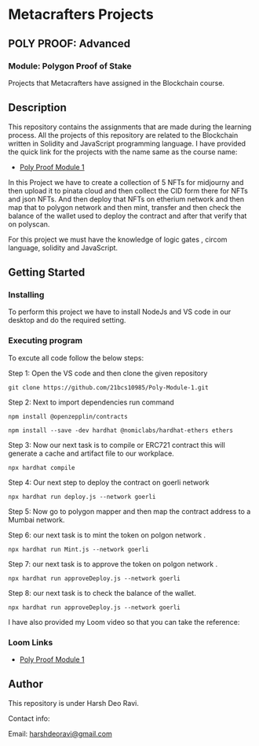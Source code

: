 
#  Metacrafters Projects  

## POLY PROOF: Advanced
### Module: Polygon Proof of Stake
Projects that Metacrafters have assigned in the Blockchain course.
## Description

This repository contains the assignments that are made during the learning process. All the projects of this repository are related to the Blockchain written in Solidity and JavaScript programming language. I have provided the quick link for the projects with the name same as the course name:

* [Poly Proof Module 1](https://github.com/21bcs10985/Poly-Proof-Module-one)

In this Project we have to create a collection of 5 NFTs for midjourny and then upload it to pinata cloud and then collect the CID form  there for NFTs and json NFTs. And then deploy that NFTs on etherium network and then map that to polygon network and then mint, transfer and then check the balance of the wallet used to deploy the contract and after that verify that on polyscan.  

For this project we must have the knowledge of logic gates , circom language, solidity and JavaScript.   
 

  


## Getting Started
### Installing
 To perform this project we have to install NodeJs and VS code in our desktop and do the required setting.



### Executing program

To excute all code follow the below steps:

Step 1: Open the VS code and then clone the given repository

    git clone https://github.com/21bcs10985/Poly-Module-1.git 

Step 2: Next to import dependencies run command

    npm install @openzepplin/contracts

    npm install --save -dev hardhat @nomiclabs/hardhat-ethers ethers

Step 3: Now our next task is to compile or ERC721 contract this will  generate a cache and artifact file to our workplace.

    npx hardhat compile

Step 4: Our next step to deploy the contract on goerli network 

    npx hardhat run deploy.js --network goerli
    
Step 5: Now go to polygon mapper and then map the contract address to a Mumbai network. 

Step 6: our next task is to mint the token on polgon network .
    
    npx hardhat run Mint.js --network goerli

Step 7:  our next task is to approve the token on polgon network .
    
    npx hardhat run approveDeploy.js --network goerli 

Step 8:  our next task is to check the balance of the wallet.
    
    npx hardhat run approveDeploy.js --network goerli 



I have also provided my Loom video so that you can take the reference:


### Loom Links
* [Poly Proof Module 1](https://www.loom.com/share/3285f27e1e8747a797df45e26d3ac62b)



## Author
This repository is under Harsh Deo Ravi.

Contact info:

Email: harshdeoravi@gmail.com
